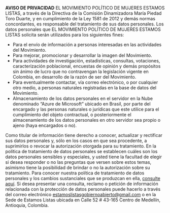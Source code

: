 **AVISO DE PRIVACIDAD**
EL MOVIMIENTO POLÍTICO DE MUJERES ESTAMOS LISTAS, a través de la Directiva de la Comisión Dinamizadora María Piedad Toro Duarte, y en cumplimiento de la Ley 1581 de 2012 y demás normas concordantes, es responsable del tratamiento de sus datos personales.
Los datos personales que EL MOVIMIENTO POLÍTICO DE MUJERES ESTAMOS LISTAS solicita serán utilizados para los siguientes fines:

- Para el envío de información a personas interesadas en las actividades del Movimiento.
- Para mejorar, promocionar y desarrollar la imagen del Movimiento.
- Para actividades de investigación, estadísticas, consultas, votaciones, caracterización poblacional, encuestas de opinión y demás propósitos sin ánimo de lucro que no contravengan la legislación vigente en Colombia, en desarrollo de la razón de ser del Movimiento.
- Para eventualmente contactar, vía correo electrónico, o por cualquier otro medio, a personas naturales registradas en la base de datos del Movimiento.
- Almacenamiento de los datos personales en el servidor en la Nube denominado “Azure de Microsoft” ubicado en Brasil, por parte del encargado y las personas naturales o jurídicas que este utilice para el cumplimiento del objeto contractual, o posteriormente el almacenamiento de los datos personales en otro servidor sea propio o ajeno (haya encargados o no).

Como titular de información tiene derecho a conocer, actualizar y rectificar sus datos personales y, sólo en los casos en que sea procedente, a suprimirlos o revocar la autorización otorgada para su tratamiento.
En la política de tratamiento de datos personales se establecen cuáles son los datos personales sensibles y especiales, y usted tiene la facultad de elegir si desea responder o no las preguntas que versen sobre estos temas, asimismo tiene la posibilidad de brindar o no la autorización sobre su tratamiento.
Para conocer nuestra política de tratamiento de datos personales y los cambios sustanciales que se produzcan en ella, [consulte aquí](https://estamoslistas.democraciaenred.org/ayuda/privacidad).
Si desea presentar una consulta, reclamo o petición de información relacionada con la protección de datos personales puede hacerlo a través del correo electrónico estamoslistasgobiernoabierto@gmail.com o en la Sede de Estamos Listas ubicada en Calle 52 # 43-165 Centro de Medellín, Antioquia, Colombia.
